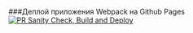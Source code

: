###Деплой приложения Webpack на Github Pages
 
 [![PR Sanity Check, Build and Deploy](https://github.com/YPivneva/almanac/actions/workflows/sanity-check.yml/badge.svg?event=deployment_status)](https://github.com/YPivneva/almanac/actions/workflows/sanity-check.yml)
